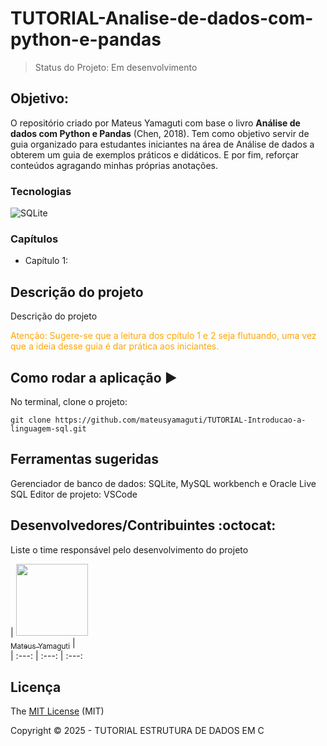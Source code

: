 # TUTORIAL-Analise-de-dados-com-python-e-pandas

> Status do Projeto: Em desenvolvimento

## Objetivo:
O repositório criado por Mateus Yamaguti com base o livro **Análise de dados com Python e Pandas** (Chen, 2018). Tem como objetivo servir de guia organizado para estudantes iniciantes na área de Análise de dados a obterem um guia de exemplos práticos e didáticos. E por fim, reforçar conteúdos agragando minhas próprias anotações.


### Tecnologias

![SQLite](https://img.shields.io/badge/sqlite-%2307405e.svg?style=for-the-badge&logo=sqlite&logoColor=white)


### Capítulos 

- Capítulo 1: 

## Descrição do projeto 

<p align="justify">
  Descrição do projeto
</p>

<p style="color: orange;">Atenção: Sugere-se que a leitura dos cpítulo 1 e 2 seja flutuando, uma vez que a ideia desse guia é dar prática aos iniciantes.</p>

## Como rodar a aplicação :arrow_forward:

No terminal, clone o projeto: 

```
git clone https://github.com/mateusyamaguti/TUTORIAL-Introducao-a-linguagem-sql.git
```

##  Ferramentas sugeridas
Gerenciador de banco de dados: SQLite, MySQL workbench e Oracle Live SQL
Editor de projeto: VSCode



## Desenvolvedores/Contribuintes :octocat:

Liste o time responsável pelo desenvolvimento do projeto

| [<img src="https://avatars.githubusercontent.com/u/104587996?s=400&u=3566cc0da3b05b02e8cd36bed3c709d0046f5b61&v=4" width=115><br><sub>Mateus Yamaguti</sub>](https://github.com/Diana-ops) |  
| :---: | :---: | :---: 

## Licença 

The [MIT License]() (MIT)

Copyright :copyright: 2025 - TUTORIAL ESTRUTURA DE DADOS EM C
